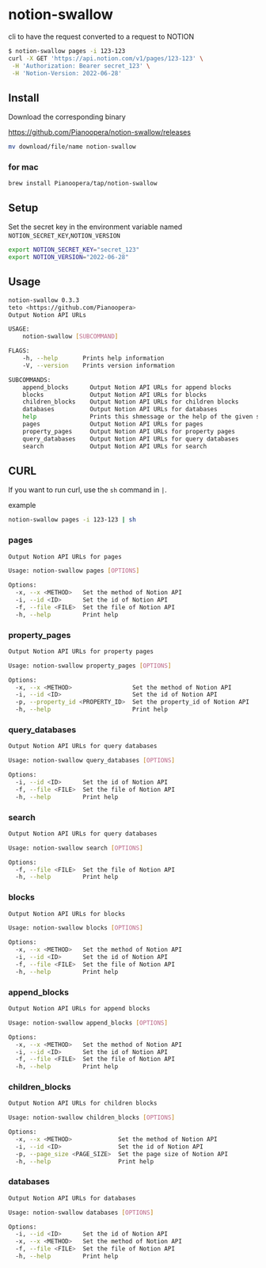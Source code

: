 # notion-swallow
cli to have the request converted to a request to NOTION

```sh
$ notion-swallow pages -i 123-123
curl -X GET 'https://api.notion.com/v1/pages/123-123' \
 -H 'Authorization: Bearer secret_123' \
 -H 'Notion-Version: 2022-06-28'
```

## Install

Download the corresponding binary

https://github.com/Pianoopera/notion-swallow/releases

```sh
mv download/file/name notion-swallow
```

### for mac

```
brew install Pianoopera/tap/notion-swallow
```

## Setup

Set the secret key in the environment variable named `NOTION_SECRET_KEY`,`NOTION_VERSION`

```sh
export NOTION_SECRET_KEY="secret_123"
export NOTION_VERSION="2022-06-28"
```

## Usage

```sh
notion-swallow 0.3.3
teto <https://github.com/Pianoopera>
Output Notion API URLs

USAGE:
    notion-swallow [SUBCOMMAND]

FLAGS:
    -h, --help       Prints help information
    -V, --version    Prints version information

SUBCOMMANDS:
    append_blocks      Output Notion API URLs for append blocks
    blocks             Output Notion API URLs for blocks
    children_blocks    Output Notion API URLs for children blocks
    databases          Output Notion API URLs for databases
    help               Prints this shmessage or the help of the given subcommand(s)
    pages              Output Notion API URLs for pages
    property_pages     Output Notion API URLs for property pages
    query_databases    Output Notion API URLs for query databases
    search             Output Notion API URLs for search
```

## CURL

If you want to run curl, use the `sh` command in `|`.

example

```sh
notion-swallow pages -i 123-123 | sh
```

### pages

```sh
Output Notion API URLs for pages

Usage: notion-swallow pages [OPTIONS]

Options:
  -x, --x <METHOD>   Set the method of Notion API
  -i, --id <ID>      Set the id of Notion API
  -f, --file <FILE>  Set the file of Notion API
  -h, --help         Print help
```

### property_pages

```sh
Output Notion API URLs for property pages

Usage: notion-swallow property_pages [OPTIONS]

Options:
  -x, --x <METHOD>                 Set the method of Notion API
  -i, --id <ID>                    Set the id of Notion API
  -p, --property_id <PROPERTY_ID>  Set the property_id of Notion API
  -h, --help                       Print help
```

### query_databases

```sh
Output Notion API URLs for query databases

Usage: notion-swallow query_databases [OPTIONS]

Options:
  -i, --id <ID>      Set the id of Notion API
  -f, --file <FILE>  Set the file of Notion API
  -h, --help         Print help
```

### search

```sh
Output Notion API URLs for query databases

Usage: notion-swallow search [OPTIONS]

Options:
  -f, --file <FILE>  Set the file of Notion API
  -h, --help         Print help
```

### blocks

```sh
Output Notion API URLs for blocks

Usage: notion-swallow blocks [OPTIONS]

Options:
  -x, --x <METHOD>   Set the method of Notion API
  -i, --id <ID>      Set the id of Notion API
  -f, --file <FILE>  Set the file of Notion API
  -h, --help         Print help
```

### append_blocks

```sh
Output Notion API URLs for append blocks

Usage: notion-swallow append_blocks [OPTIONS]

Options:
  -x, --x <METHOD>   Set the method of Notion API
  -i, --id <ID>      Set the id of Notion API
  -f, --file <FILE>  Set the file of Notion API
  -h, --help         Print help

```

### children_blocks

```sh
Output Notion API URLs for children blocks

Usage: notion-swallow children_blocks [OPTIONS]

Options:
  -x, --x <METHOD>             Set the method of Notion API
  -i, --id <ID>                Set the id of Notion API
  -p, --page_size <PAGE_SIZE>  Set the page size of Notion API
  -h, --help                   Print help

```

### databases

```sh
Output Notion API URLs for databases

Usage: notion-swallow databases [OPTIONS]

Options:
  -i, --id <ID>      Set the id of Notion API
  -x, --x <METHOD>   Set the method of Notion API
  -f, --file <FILE>  Set the file of Notion API
  -h, --help         Print help

```